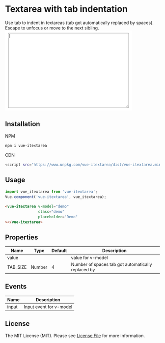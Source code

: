 # Textarea with tab indentation

Use tab to indent in textareas (tab got automatically replaced by spaces).  
Escape to unfocus or move to the next sibling.  
![](demo.gif)

## Installation

NPM
```bash
npm i vue-itextarea
```

CDN
```bash
<script src="https://www.unpkg.com/vue-itextarea/dist/vue-itextarea.min.js"></script>
```

## Usage
```js
import vue_itextarea from 'vue-itextarea';
Vue.component('vue-itextarea', vue_itextarea);
```

```html
<vue-itextarea v-model="demo"
               class="demo"
               placeholder="Demo"
></vue-itextarea>
```

## Properties
| Name            | Type              | Default     | Description                                        |
| ---             | ---               | ---         | ---                                                |
| value           |                   |             | value for v-model                                  |
| TAB_SIZE        | Number            | 4           | Number of spaces tab got automatically replaced by |


## Events
| Name   | Description              |
| ---    | ---                      |
| input  | Input event for v-model  |


## License
The MIT License (MIT). Please see [License File](LICENSE) for more information.
